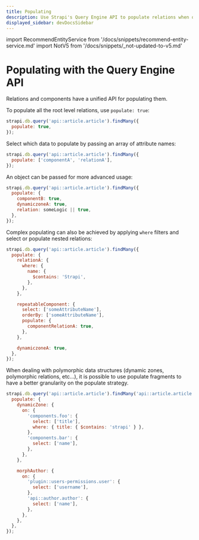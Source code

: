 ```yaml
---
title: Populating
description: Use Strapi's Query Engine API to populate relations when querying your content.
displayed_sidebar: devDocsSidebar
---
```


import RecommendEntityService from '/docs/snippets/recommend-entity-service.md'
import NotV5 from '/docs/snippets/_not-updated-to-v5.md'

# Populating with the Query Engine API

<NotV5 />

<RecommendEntityService/>

Relations and components have a unified API for populating them.

To populate all the root level relations, use `populate: true`:

```js
strapi.db.query('api::article.article').findMany({
  populate: true,
});
```

Select which data to populate by passing an array of attribute names:

```js
strapi.db.query('api::article.article').findMany({
  populate: ['componentA', 'relationA'],
});
```

An object can be passed for more advanced usage:

```js
strapi.db.query('api::article.article').findMany({
  populate: {
    componentB: true,
    dynamiczoneA: true,
    relation: someLogic || true,
  },
});
```

Complex populating can also be achieved by applying `where` filters and select or populate nested relations:

```js
strapi.db.query('api::article.article').findMany({
  populate: {
    relationA: {
      where: {
        name: {
          $contains: 'Strapi',
        },
      },
    },

    repeatableComponent: {
      select: ['someAttributeName'],
      orderBy: ['someAttributeName'],
      populate: {
        componentRelationA: true,
      },
    },

    dynamiczoneA: true,
  },
});
```

When dealing with polymorphic data structures (dynamic zones, polymorphic relations, etc...), it is possible to use populate fragments to have a better granularity on the populate strategy.

```js
strapi.db.query('api::article.article').findMany('api::article.article', {
  populate: {
    dynamicZone: {
      on: {
        'components.foo': {
          select: ['title'],
          where: { title: { $contains: 'strapi' } },
        },
        'components.bar': {
          select: ['name'],
        },
      },
    },

    morphAuthor: {
      on: {
        'plugin::users-permissions.user': {
          select: ['username'],
        },
        'api::author.author': {
          select: ['name'],
        },
      },
    },
  },
});
```
